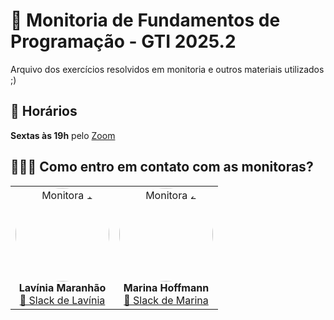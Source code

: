 # 📘 Monitoria de Fundamentos de Programação - GTI 2025.2

Arquivo dos exercícios resolvidos em monitoria e outros materiais utilizados ;)  

## 📅 Horários

**Sextas às 19h** pelo [Zoom](https://cesar.zoom.us/j/88466465859)

## 👩‍🏫💬 Como entro em contato com as monitoras?

<p align="center">
  <table>
    <tr>
      <td align="center">
        <img src="https://github.com/user-attachments/assets/d44f8a41-6b5c-4222-bcba-d54307a6d60f" width="150" style="border-radius:50%" alt="Monitora 1"/><br/>
        <b>Lavínia Maranhão</b><br/>
      <a href="https://cesarschool.slack.com/team/U06KECU543X"> 💬 Slack de Lavínia</a>
      </td>
      <td align="center">
        <img src="https://github.com/user-attachments/assets/30797556-20e6-4d8f-aba9-8fc5c534db34" width="150" style="border-radius:50%" alt="Monitora 2"/><br/>
        <b>Marina Hoffmann</b><br/>
        <a href="https://cesarschool.slack.com/team/U06LF02J22J">💬 Slack de Marina</a>
      </td>
    </tr>
  </table>
</p>






